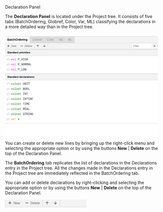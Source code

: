 Declaration Panel

The **Declaration Panel** is located under the Project tree. It consists of five tabs (BatchOrdering, Globref, Color, Var, ML) classifying the declarations in a more detailed way than in the Project tree.

![Screenshot](img/declarations-panel.png)

You can create or delete new lines by bringing up the right-click menu and selecting the appropriate option or by using the buttons **New** | **Delete** on the top of the Declaration Panel.

The **BatchOrdering** tab replicates the list of declarations in the Declarations entry in the Project tree. All the changes made in the Declarations entry in the Project tree are immediately reflected in the BatchOrdering tab.

You can add or delete declarations by right-clicking and selecting the appropriate option or by using the buttons **New** | **Delete** on the top of the Declaration Panel.

![Screenshot](img/buttons.png)
